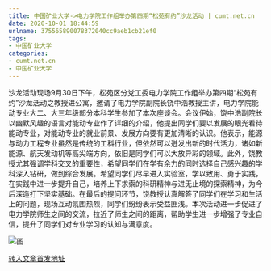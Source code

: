 ```yaml
---
title: 中国矿业大学->电力学院工作组举办第四期“松苑有约”沙龙活动 | cumt.net.cn
date: 2020-10-01 18:44:59
urlname: 375565890078372040cc9aeb1cb21ef0
tags: 
- 中国矿业大学
categories:
- cumt.net.cn
- 中国矿业大学
---
```

沙龙活动现场9月30日下午，松苑区分党工委电力学院工作组举办第四期“松苑有约”沙龙活动之教授进公寓，邀请了电力学院副院长饶中浩教授主讲，电力学院能动专业大二、大三年级部分本科学生参加了本次座谈会。会议伊始，饶中浩副院长以幽默风趣的语言对能动专业作了详细的介绍，他提出同学们要以发展的眼光看待能动专业，对能动专业的就业前景、发展方向要有更加清晰的认识。他表示，能源与动力工程专业虽然是传统的工科行业，但依然可以迸发出新的时代活力，诸如新能源、航天发动机等高尖端方向，依旧是同学们可以大放异彩的领域。此外，饶教授尤其强调学科交叉的重要性，希望同学们在学有余力的同时选择自己感兴趣的学科深入钻研，做到综合发展。希望同学们尽早进入实验室，学以致用、勇于实践，在实践中进一步提升自己，培养上下求索的科研精神与进无止境的探索精神，为今后深造打下坚实基础。在最后的提问环节，饶教授认真解答了同学们在学习和生活上的问题，现场互动氛围热烈，同学们纷纷表示受益匪浅。本次活动进一步促进了电力学院师生之间的交流，拉近了师生之间的距离，帮助学生进一步增强了专业自信，提升了同学们对专业学习的认知与满意度。

![图](http://xwzx.cumt.edu.cn/_upload/article/images/a0/3e/6cda620e4cc28eb66936dc9a8150/24bc2524-41ba-4e29-8678-dbd7da6deb4c.png)

[转入文章首发地址](http://xwzx.cumt.edu.cn/cc/20/c523a576544/page.htm)